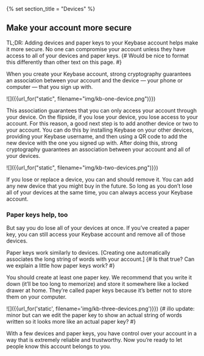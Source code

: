 {% set section_title = "Devices" %}

## Make your account more secure
TL;DR: Adding devices and paper keys to your Keybase account helps make it more secure. No one can compromise your account unless they have access to all of your devices and paper keys.
{# Would be nice to format this differently than other text on this page. #}

When you create your Keybase account, strong cryptography guarantees an association between your account and the device — your phone or computer — that you sign up with.

![]({{url_for("static", filename="img/kb-one-device.png")}})

This association guarantees that you can only access your account through your device. On the flipside, if you lose your device, you lose access to your account. For this reason, a good next step is to add another device or two to your account. You can do this by installing Keybase on your other devices, providing your Keybase username, and then using a QR code to add the new device with the one you signed up with. After doing this, strong cryptography guarantees an association between your account and all of your devices.

![]({{url_for("static", filename="img/kb-two-devices.png")}})

If you lose or replace a device, you can and should remove it.  You can add any new device that you might buy in the future. So long as you don’t lose all of your devices at the same time, you can always access your Keybase account.

### Paper keys help, too
But say you do lose all of your devices at once. If you’ve created a paper key, you can still access your Keybase account and remove all of those devices.

Paper keys work similarly to devices. [Creating one automatically associates the long string of words with your account.] {# Is that true? Can we explain a little how paper keys work? #} 

You should create at least one paper key. We recommend that you write it down (it’ll be too long to memorize) and store it somewhere like a locked drawer at home. They’re called paper keys because it’s better not to store them on your computer.

![]({{url_for('static', filename='img/kb-three-devices.png')}})
{# illo update: minor but can we edit the paper key to show an actual string of words written so it looks more like an actual paper key? #}

With a few devices and paper keys, you have control over your account in a way that is extremely reliable and trustworthy. Now you’re ready to let people know this account belongs to you.
